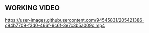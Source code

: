 ## WORKING VIDEO



https://user-images.githubusercontent.com/94545831/205421386-c94b7709-f3d0-466f-9c6f-3e7c3b5a009c.mp4



